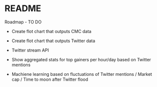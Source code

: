 # README

Roadmap - TO DO

* Create flot chart that outputs CMC data

* Create flot chart that outputs Twitter data

* Twitter stream API

* Show aggregated stats for top gainers per hour/day based on Twitter mentions

* Machiene learning based on fluctuations of Twitter mentions / Market cap / Time to moon after Twitter flood